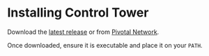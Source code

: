 # Installing Control Tower

Download the [latest release](https://github.com/EngineerBetter/control-tower/releases) or from [Pivotal Network](https://network.pivotal.io/products/control-tower).

Once downloaded, ensure it is executable and place it on your `PATH`.
